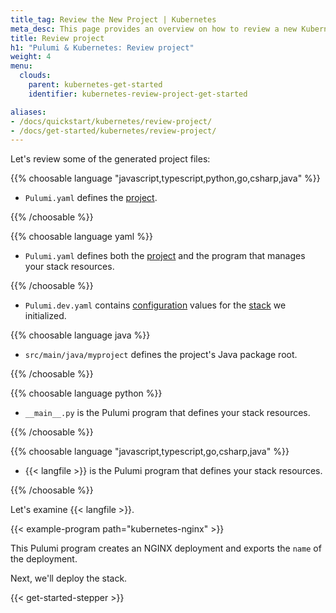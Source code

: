 ```yaml
---
title_tag: Review the New Project | Kubernetes
meta_desc: This page provides an overview on how to review a new Kubernetes project.
title: Review project
h1: "Pulumi & Kubernetes: Review project"
weight: 4
menu:
  clouds:
    parent: kubernetes-get-started
    identifier: kubernetes-review-project-get-started

aliases:
- /docs/quickstart/kubernetes/review-project/
- /docs/get-started/kubernetes/review-project/
---
```


Let's review some of the generated project files:

{{% choosable language "javascript,typescript,python,go,csharp,java" %}}

- `Pulumi.yaml` defines the [project](/docs/concepts/projects/).

{{% /choosable %}}

{{% choosable language yaml %}}

- `Pulumi.yaml` defines both the [project](/docs/concepts/projects/) and the program that manages your stack resources.

{{% /choosable %}}

- `Pulumi.dev.yaml` contains [configuration](/docs/concepts/config/) values for the [stack](/docs/concepts/stack/) we initialized.

{{% choosable language java %}}

- `src/main/java/myproject` defines the project's Java package root.

{{% /choosable %}}

{{% choosable language python %}}

- `__main__.py` is the Pulumi program that defines your stack resources.

{{% /choosable %}}

{{% choosable language "javascript,typescript,go,csharp,java" %}}

<!-- The wrapping spans are infortunately necessary here; without them, the renderer gets confused and generates invalid markup. -->
- <span>{{< langfile >}}</span> is the Pulumi program that defines your stack resources.

{{% /choosable %}}

Let's examine {{< langfile >}}.

{{< example-program path="kubernetes-nginx" >}}

This Pulumi program creates an NGINX deployment and exports the `name` of the deployment.

Next, we'll deploy the stack.

{{< get-started-stepper >}}
